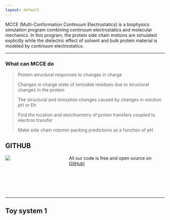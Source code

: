 ```yaml
---
layout: default
---
```


MCCE (Multi-Conformation Continuum Electrostatics) is a biophysics simulation program combining continuum electrostatics and molecular mechanics. 
In this program, the protein side chain motions are simulated explicitly while the dielectric effect of solvent and bulk protein material is modeled by continuum electrostatics.

* * *

### What can MCCE do
> Protein structural responses to changes in charge
>
> Changes in charge state of ionizable residues due to structural changes in the protein
>
> The structural and ionization changes caused by changes in solution pH or Eh
>
>Find the location and stoichiometry of proton transfers coupled to electron transfer
>
>Make side chain rotomer packing predictions as a function of pH


## GITHUB
<div style="width: 100%">
        <div style="width: 40%; float: left; display: inline-block;">
	    <img src="https://jitpack.io/w/img/github-logo.png">
        </div>
        <div style="width: 60%; display: inline-block;">
            All our code is free and open source on <a href="https://github.com/GunnerLab">GitHub!</a> <br><br><br><br><br><br>
        </div>
</div>

* * *

## Toy system 1

